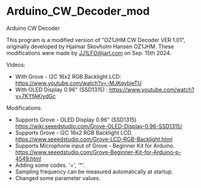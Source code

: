 # Arduino_CW_Decoder_mod
 Arduino CW Decoder

This program is a modified version of "OZ1JHM CW Decoder VER 1.01", 
originally developed by Hjalmar Skovholm Hansen OZ1JHM.
These modifications were made by JJ1LFO@jarl.com on Sep. 15th 2024.

Videos: 
- With Grove - I2C 16x2 RGB Backlight LCD:  https://www.youtube.com/watch?v=-MJKqybjeTU
- With OLED Display 0.96" (SSD1315) :  https://www.youtube.com/watch?v=7KYfAKiydGc

Modifications: 
- Supports Grove - OLED Display 0.96" (SSD1315) 
							https://wiki.seeedstudio.com/Grove-OLED-Display-0.96-SSD1315/
- Supports Grove - I2C 16x2 RGB Backlight LCD.
							https://www.seeedstudio.com/Grove-LCD-RGB-Backlight.html
- Supports Microphone input of Grove - Beginner Kit for Arduino.
					https://www.seeedstudio.com/Grove-Beginner-Kit-for-Arduino-p-4549.html
- Adding some codes. '=', '"'.
- Sampling frequency can be measured automatically at startup.
- Changed some parameter values.



